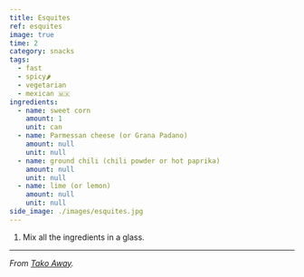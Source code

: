 ```yaml
---
title: Esquites
ref: esquites
image: true
time: 2
category: snacks
tags:
  - fast
  - spicy🌶️
  - vegetarian
  - mexican 🇲🇽
ingredients:
  - name: sweet corn
    amount: 1
    unit: can
  - name: Parmessan cheese (or Grana Padano)
    amount: null
    unit: null
  - name: ground chili (chili powder or hot paprika)
    amount: null
    unit: null
  - name: lime (or lemon)
    amount: null
    unit: null
side_image: ./images/esquites.jpg
---
```


1. Mix all the ingredients in a glass.

---

_From [Tako Away](https://www.tako-away.es/)._